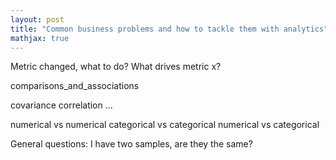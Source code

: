 ```yaml
---
layout: post
title: "Common business problems and how to tackle them with analytics"
mathjax: true
---
```


Metric changed, what to do?
What drives metric x?


comparisons_and_associations

covariance
correlation
...

numerical vs numerical
categorical vs categorical
numerical vs categorical

General questions: I have two samples, are they the same?